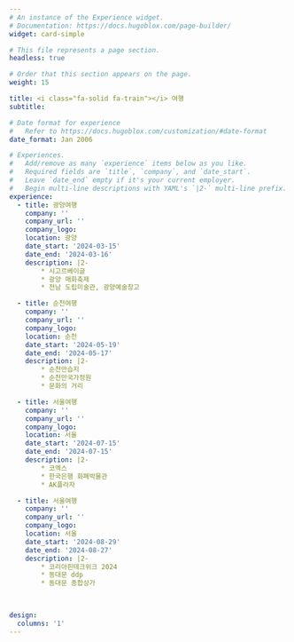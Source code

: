 ```yaml
---
# An instance of the Experience widget.
# Documentation: https://docs.hugoblox.com/page-builder/
widget: card-simple

# This file represents a page section.
headless: true

# Order that this section appears on the page.
weight: 15

title: <i class="fa-solid fa-train"></i> 여행
subtitle:

# Date format for experience
#   Refer to https://docs.hugoblox.com/customization/#date-format
date_format: Jan 2006

# Experiences.
#   Add/remove as many `experience` items below as you like.
#   Required fields are `title`, `company`, and `date_start`.
#   Leave `date_end` empty if it's your current employer.
#   Begin multi-line descriptions with YAML's `|2-` multi-line prefix.
experience:
  - title: 광양여행
    company: ''
    company_url: ''
    company_logo: 
    location: 광양
    date_start: '2024-03-15'
    date_end: '2024-03-16'
    description: |2-
        * 시고르베이글
        * 광양 매화축제
        * 전남 도립미술관, 광양예술창고

  - title: 순천여행
    company: ''
    company_url: ''
    company_logo: 
    location: 순천
    date_start: '2024-05-19'
    date_end: '2024-05-17'
    description: |2-
        * 순천만습지
        * 순천만국가정원
        * 문화의 거리

  - title: 서울여행
    company: ''
    company_url: ''
    company_logo: 
    location: 서울
    date_start: '2024-07-15'
    date_end: '2024-07-15'
    description: |2-
        * 코엑스
        * 한국은행 화폐박물관
        * AK플라자

  - title: 서울여행
    company: ''
    company_url: ''
    company_logo: 
    location: 서울
    date_start: '2024-08-29'
    date_end: '2024-08-27'
    description: |2-
        * 코리아핀테크위크 2024
        * 동대문 ddp
        * 동대문 종합상가

  

design:
  columns: '1'
---
```

